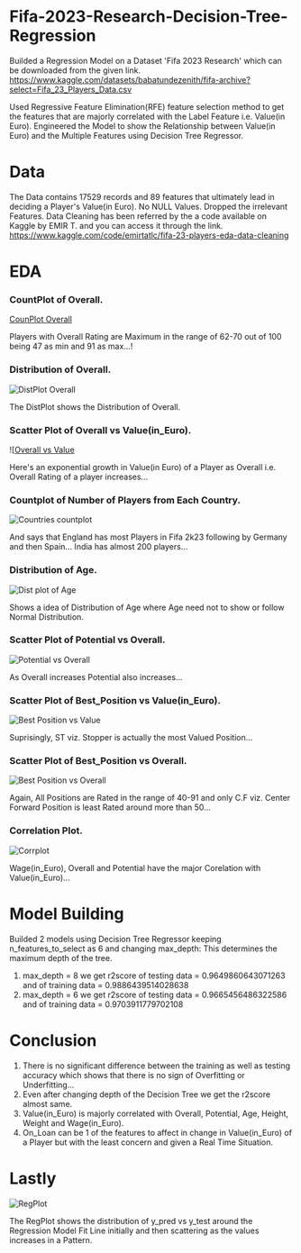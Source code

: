 # Fifa-2023-Research-Decision-Tree-Regression
Builded a Regression Model on a Dataset 'Fifa 2023 Research' which can be downloaded from the given link.
https://www.kaggle.com/datasets/babatundezenith/fifa-archive?select=Fifa_23_Players_Data.csv

Used Regressive Feature Elimination(RFE) feature selection method to get the features that are majorly correlated with the Label Feature i.e. Value(in Euro).
Engineered the Model to show the Relationship between Value(in Euro) and the Multiple Features using Decision Tree Regressor.

# Data
The Data contains 17529 records and 89 features that ultimately lead in deciding a Player's  Value(in Euro).
No NULL Values.
Dropped the irrelevant Features.
Data Cleaning has been referred by the a code available on Kaggle by EMIR T. and you can access it through the link.
https://www.kaggle.com/code/emirtatlc/fifa-23-players-eda-data-cleaning

# EDA

### CountPlot of Overall.

[CounPlot Overall](https://github.com/001-Shubham/Fifa-2023-Research-Decision-Tree-Regressor/assets/135433418/5985f69a-a47a-4245-a12c-60dffa454f68)

Players with Overall Rating are Maximum in the range of 62-70 out of 100 being 47 as min and 91 as max...!
   
### Distribution of Overall.

![DistPlot Overall](https://github.com/001-Shubham/Fifa-2023-Research-Decision-Tree-Regressor/assets/135433418/62f84779-b768-458e-b4e7-85c04f88f9d5)

The DistPlot shows the Distribution of Overall.

### Scatter Plot of Overall vs Value(in_Euro).

![[Overall vs Value](https://github.com/001-Shubham/Fifa-2023-Research-Decision-Tree-Regressor/assets/135433418/5fa3d40f-0e82-4670-8aeb-87db5f58cf68)

Here's an exponential growth in Value(in Euro) of a Player as Overall i.e. Overall Rating of a player increases...

### Countplot of Number of Players from Each Country.

![Countries countplot](https://github.com/001-Shubham/Fifa-2023-Research-Decision-Tree-Regressor/assets/135433418/63ce6bd5-b6c9-4f34-98a5-452f159c15f4)

And says that England has most Players in Fifa 2k23 following by Germany and then Spain...
India has almost 200 players...

### Distribution of Age.

![Dist plot of Age](https://github.com/001-Shubham/Fifa-2023-Research-Decision-Tree-Regressor/assets/135433418/adf0a00b-7287-4830-8bc3-75c7ae5358b5)

Shows a idea of Distribution of Age where Age need not to show or follow Normal Distribution.

### Scatter Plot of Potential vs Overall.

![Potential vs Overall](https://github.com/001-Shubham/Fifa-2023-Research-Decision-Tree-Regressor/assets/135433418/0e189c7c-23c1-49ec-8eb1-f4b78b1e8c80)

As Overall increases Potential also increases...

### Scatter Plot of Best_Position vs Value(in_Euro).

![Best Position vs Value](https://github.com/001-Shubham/Fifa-2023-Research-Decision-Tree-Regressor/assets/135433418/09b7ef2b-a342-493d-b362-e193025d8db7)

Suprisingly, ST viz. Stopper is actually the most Valued Position...

### Scatter Plot of Best_Position vs Overall.

![Best Position vs Overall](https://github.com/001-Shubham/Fifa-2023-Research-Decision-Tree-Regressor/assets/135433418/84075713-1385-4f63-b14f-09304007b849)

Again, All Positions are Rated in the range of 40-91 and only C.F viz. Center Forward Position is least Rated around more than 50...

### Correlation Plot.

![Corrplot](https://github.com/001-Shubham/Fifa-2023-Research-Decision-Tree-Regressor/assets/135433418/79cee62f-a031-4d55-841a-f1ccc3ce2e8d)

Wage(in_Euro), Overall and Potential have the major Corelation with Value(in_Euro)...

# Model Building
Builded 2 models using Decision Tree Regressor keeping n_features_to_select as 6 and changing max_depth: This determines the maximum depth of the tree.
1. max_depth = 8 we get r2score of testing data = 0.9649860643071263 and of training data  = 0.9886439514028638
2. max_depth = 6 we get r2score of testing data = 0.9665456486322586 and of training data = 0.9703911779702108

# Conclusion
1. There is no significant difference between the training as well as testing accuracy which shows that there is no sign of Overfitting or Underfitting...
2. Even after changing depth of the Decision Tree we get the r2score almost same.
3. Value(in_Euro) is majorly correlated with Overall, Potential, Age, Height, Weight and Wage(in_Euro).
4. On_Loan can be 1 of the features to affect in change in Value(in_Euro) of a Player but with the least concern and given a Real Time Situation.

# Lastly
![RegPlot](https://github.com/001-Shubham/Fifa-2023-Research-Decision-Tree-Regressor/assets/135433418/aca09471-e0a0-484e-a7c7-3984ae12cc0b)

The RegPlot shows the distribution of y_pred vs y_test around the Regression Model Fit Line initially and then scattering as the values increases in a Pattern.

